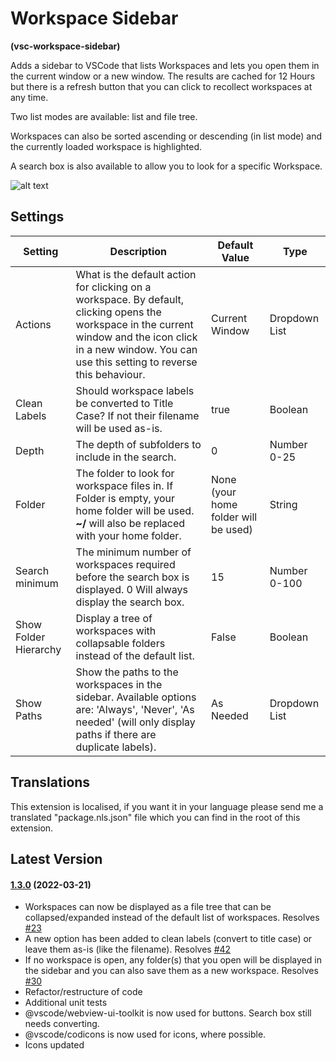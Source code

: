 # Workspace Sidebar

**(vsc-workspace-sidebar)**

Adds a sidebar to VSCode that lists Workspaces and lets you open them in the current window or a new window. The results are cached for 12 Hours but there is a refresh button that you can click to recollect workspaces at any time.

Two list modes are available: list and file tree.

Workspaces can also be sorted ascending or descending (in list mode) and the currently loaded workspace is highlighted.

A search box is also available to allow you to look for a specific Workspace.

![alt text](https://raw.githubusercontent.com/sketchbuch/vsc-workspace-sidebar/master/docs/images/preview.gif 'Workspace Sidebar Preview')

## Settings

Setting               | Description                                                                                                                                                                                                    | Default Value                        | Type         
--------------------- | -------------------------------------------------------------------------------------------------------------------------------------------------------------------------------------------------------------- | ------------------------------------ | -------------
Actions               | What is the default action for clicking on a workspace. By default, clicking opens the workspace in the current window and the icon click in a new window. You can use this setting to reverse this behaviour. | Current Window                       | Dropdown List
Clean Labels          | Should workspace labels be converted to Title Case? If not their filename will be used as-is.                                                                                                                  | true                                 | Boolean      
Depth                 | The depth of subfolders to include in the search.                                                                                                                                                              | 0                                    | Number 0-25  
Folder                | The folder to look for workspace files in. If Folder is empty, your home folder will be used. **~/** will also be replaced with your home folder.                                                              | None (your home folder will be used) | String       
Search minimum        | The minimum number of workspaces required before the search box is displayed. 0 Will always display the search box.                                                                                            | 15                                   | Number 0-100 
Show Folder Hierarchy | Display a tree of workspaces with collapsable folders instead of the default list.                                                                                                                             | False                                | Boolean      
Show Paths            | Show the paths to the workspaces in the sidebar. Available options are: 'Always', 'Never', 'As needed' (will only display paths if there are duplicate labels).                                                | As Needed                            | Dropdown List

## Translations

This extension is localised, if you want it in your language please send me a translated "package.nls.json" file which you can find in the root of this extension.

## Latest Version

#### [1.3.0](https://github.com/sketchbuch/vsc-workspace-sidebar/compare/v1.2.8...1.3.0) (2022-03-21)

- Workspaces can now be displayed as a file tree that can be collapsed/expanded instead of the default list of workspaces. Resolves [#23](https://github.com/sketchbuch/vsc-workspace-sidebar/issues/23)
- A new option has been added to clean labels (convert to title case) or leave them as-is (like the filename). Resolves [#42](https://github.com/sketchbuch/vsc-workspace-sidebar/issues/42)
- If no workspace is open, any folder(s) that you open will be displayed in the sidebar and you can also save them as a new workspace. Resolves [#30](https://github.com/sketchbuch/vsc-workspace-sidebar/issues/30)
- Refactor/restructure of code
- Additional unit tests
- @vscode/webview-ui-toolkit is now used for buttons. Search box still needs converting.
- @vscode/codicons is now used for icons, where possible.
- Icons updated
